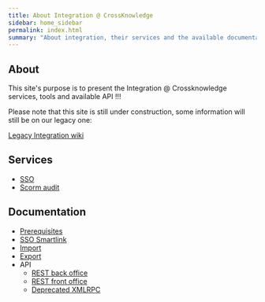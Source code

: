 ```yaml
---
title: About Integration @ CrossKnowledge
sidebar: home_sidebar
permalink: index.html
summary: "About integration, their services and the available documentation. If you are CrossKnowledge clients, get in touch with your IT consultant for more details"
---
```


## About

This site's purpose is to present the Integration @ Crossknowledge services, tools and available API !!!

Please note that this site is still under construction, some information will still be on our legacy one:

[Legacy Integration wiki](http://integration.crossknowledge.com/)

## Services

* [SSO](/SSO.html)
* [Scorm audit](/Scorm-audit.html)

## Documentation

* [Prerequisites](/prerequisites-en.html)
* [SSO Smartlink](/sso-smartlink.html)
* [Import](/import.html)
* [Export](/export.html)
* API
    * [REST back office](/rest-bo.html)
    * [REST front office](/rest-fo.html)
    * [Deprecated XMLRPC](/xmlrpc.html)	

